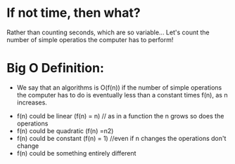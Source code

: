 
# If not time, then what?
   Rather than counting seconds, which are so variable...
     Let's count the number of simple operatios the computer has to perform!

# Big O Definition:
  - We say that an algorithms is O(f(n)) if the number of simple operations the computer has to do is eventually less than a constant times f(n), as n increases.
  * f(n) could be linear (f(n) = n) // as in a function the n grows so does the operations
  * f(n) could be quadratic (f(n) =n2)
  * f(n) could be constant (f(n) = 1) //even if n changes the operations don't change
  * f(n) could be something entirely different
